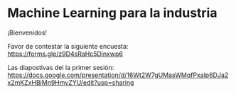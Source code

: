 # Machine Learning para la industria
¡Bienvenidos!

Favor de contestar la siguiente encuesta: https://forms.gle/z9D4sRaHc5Dinxwp6

Las diapostivas del la primer sesión: https://docs.google.com/presentation/d/16Wt2W7gUMasWMqfPxalp6DJa2x2mKZxHBiMn9HmvZYU/edit?usp=sharing
